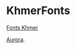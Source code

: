 # KhmerFonts
[Fonts Khmer](https://app.mediafire.com/v5fkh101af58c)

[Aurora](https://www.mediafire.com/folder/wylvw6jlo0x6b/Lighthouse).
